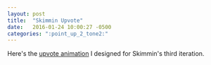 ```yaml
---
layout: post
title:  "Skimmin Upvote"
date:   2016-01-24 10:00:27 -0500
categories: ":point_up_2_tone2:"
---
```


<p>Here's the <a href="http://davemuench.com/upvote">upvote animation</a> I designed for Skimmin's third iteration.</p>
